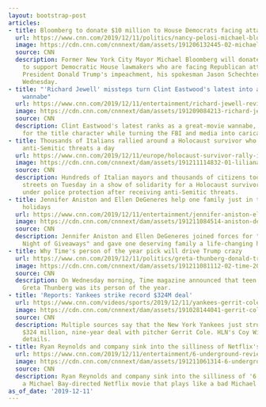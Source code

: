 ```yaml
---
layout: bootstrap-post
articles:
- title: Bloomberg to donate $10 million to House Democrats facing attacks by GOP
  url: https://www.cnn.com/2019/12/11/politics/nancy-pelosi-michael-bloomberg-donation-house-democrats/index.html
  image: https://cdn.cnn.com/cnnnext/dam/assets/191206132445-02-michael-bloomberg-1125-super-tease.jpg
  source: CNN
  description: Former New York City Mayor Michael Bloomberg will donate $10 million
    to support Democratic House lawmakers who are facing Republican attacks for supporting
    President Donald Trump's impeachment, his spokesman Jason Schechter told CNN on
    Wednesday.
- title: "'Richard Jewell' missteps turn Clint Eastwood's latest into a great-movie
    wannabe"
  url: https://www.cnn.com/2019/12/11/entertainment/richard-jewell-review/index.html
  image: https://cdn.cnn.com/cnnnext/dam/assets/191209084213-richard-jewell-movie-super-tease.jpg
  source: CNN
  description: Clint Eastwood's latest ranks as a great-movie wannabe, showing sympathy
    for the title character while turning the FBI and media into caricatures
- title: Thousands of Italians rallied around a Holocaust survivor who received 200
    anti-Semitic threats a day
  url: https://www.cnn.com/2019/12/11/europe/holocaust-survivor-rally-intl-scli/index.html
  image: https://cdn.cnn.com/cnnnext/dam/assets/191211114832-01-liliana-segre-demonstration-1210-super-tease.jpg
  source: CNN
  description: Hundreds of Italian mayors and thousands of citizens took to Milan's
    streets on Tuesday in a show of solidarity for a Holocaust survivor who was put
    under police protection after receiving anti-Semitic threats.
- title: Jennifer Aniston and Ellen DeGeneres help one family just in time for the
    holidays
  url: https://www.cnn.com/2019/12/11/entertainment/jennifer-aniston-ellen/index.html
  image: https://cdn.cnn.com/cnnnext/dam/assets/191211084514-aniston-degeneres-christmas-gifts-super-tease.jpg
  source: CNN
  description: Jennifer Aniston and Ellen DeGeneres joined forces for "Ellen's Greatest
    Night of Giveaways" and gave one deserving family a life-changing holiday gift.
- title: Why Time's person of the year pick will drive Trump crazy
  url: https://www.cnn.com/2019/12/11/politics/greta-thunberg-donald-trump/index.html
  image: https://cdn.cnn.com/cnnnext/dam/assets/191211081112-02-time-2019-poy-thunberg-cover-super-tease.jpg
  source: CNN
  description: On Wednesday morning, Time magazine announced that teen climate activist
    Greta Thunberg was its person of the year.
- title: 'Reports: Yankees strike record $324M deal'
  url: https://www.cnn.com/videos/sports/2019/12/11/yankees-gerrit-cole-deal-wire-mxp-vpx.hln
  image: https://cdn.cnn.com/cnnnext/dam/assets/191028144041-gerrit-cole-1-super-tease.jpg
  source: CNN
  description: Multiple sources say that the New York Yankees just struck a record
    $324 million, nine-year deal with pitcher Gerrit Cole. HLN's Coy Wire has the
    details.
- title: Ryan Reynolds and company sink into the silliness of Netflix's '6 Underground'
  url: https://www.cnn.com/2019/12/11/entertainment/6-underground-review/index.html
  image: https://cdn.cnn.com/cnnnext/dam/assets/191211061314-6-underground-super-tease.jpg
  source: CNN
  description: Ryan Reynolds and company sink into the silliness of '6 Underground,'
    a Michael Bay-directed Netflix movie that plays like a bad Michael Bay parody
as_of_date: '2019-12-11'
---
```


